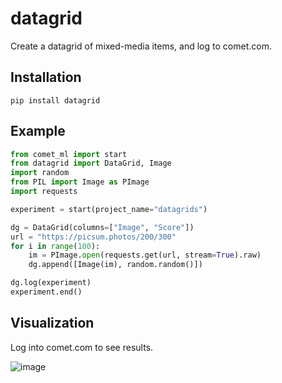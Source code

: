# datagrid

Create a datagrid of mixed-media items, and log to comet.com.

## Installation

```
pip install datagrid
```

## Example

```python
from comet_ml import start
from datagrid import DataGrid, Image
import random
from PIL import Image as PImage
import requests

experiment = start(project_name="datagrids")

dg = DataGrid(columns=["Image", "Score"])
url = "https://picsum.photos/200/300"
for i in range(100):
    im = PImage.open(requests.get(url, stream=True).raw)
    dg.append([Image(im), random.random()])

dg.log(experiment)
experiment.end()
```

## Visualization

Log into comet.com to see results.

![image](https://github.com/user-attachments/assets/8ef86f1e-2a34-4b36-82d7-fca2929ebc38)
